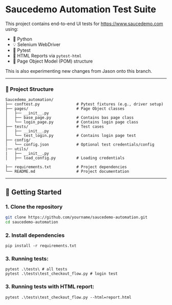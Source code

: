 # Saucedemo Automation Test Suite

This project contains end-to-end UI tests for https://www.saucedemo.com using:

- 🐍 Python
- 💡 Selenium WebDriver
- 🧪 Pytest
- 📄 HTML Reports via `pytest-html`
- 🧱 Page Object Model (POM) structure


This is also experimenting new changes from Jason onto this branch.

---

### 📁 Project Structure

```
Saucedemo_automation/
├── conftest.py                # Pytest fixtures (e.g., driver setup)
├── pages/                     # Page Object classes
│   ├── __init__.py
│   ├── base_page.py           # Contains bas page class
│   └── login_page.py          # Contains login page class 
├── tests/                     # Test cases
│   ├── __init__.py
│   └── test_login.py          # Contains login page test 
├── config/
│   └── config.json            # Optional test credentials/config
|── utils/
|   ├── __init__.py
│   ├── load_config.py         # Loading credentials
    
├── requirements.txt           # Project dependencies
└── README.md                  # Project documentation
```

---

## 🚀 Getting Started

### 1. Clone the repository

```bash
git clone https://github.com/yourname/saucedemo-automation.git
cd saucedemo-automation
```

### 2. Install dependencies
```pip install -r requirements.txt```


### 3. Running tests:
```
pytest .\tests\ # all tests
pytest .\tests\test_checkout_flow.py # login test
```

### 3. Running tests with HTML report:
```
pytest .\tests\test_checkout_flow.py --html=report.html
```
